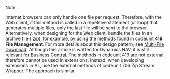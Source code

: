 > [!NOTE]  
> Internet browsers can only handle one file per request. Therefore, with the Web client, if this method is called in a repetitive statement (or loop) that generates multiple files, only the last file will be sent to the browser. Alternatively, when designing for the Web client, bundle the files in an archive file (.zip), for example, by using the methods found in codeunit **419 File Management**. For more details about this design pattern, see [Multi-File Download](https://community.dynamics.com/nav/w/designpatterns/220.multi-file-download). Although this article is written for Dynamics NAV, it is still relevant for Business Central. The methods in codeunit 419 are not external, therefore cannot be used in extensions. Instead, when developing extensions in AL, use the external methods of  codeunit 706 Zip Stream Wrapper. The approach is similar.    